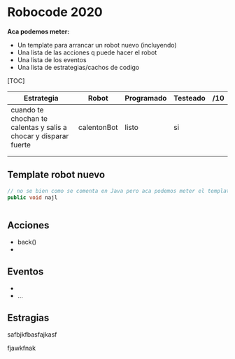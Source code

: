# Robocode 2020

**Aca podemos meter:**

- Un template para arrancar un robot nuevo (incluyendo)
- Una lista de las acciones q puede hacer el robot
- Una lista de los eventos
- Una lista de estrategias/cachos de codigo



[TOC]

| Estrategia                                                   | Robot       | Programado | Testeado | /10  |
| ------------------------------------------------------------ | ----------- | ---------- | -------- | ---- |
| cuando te chochan te calentas y salis a chocar y disparar fuerte | calentonBot | listo      | si       |      |
|                                                              |             |            |          |      |
|                                                              |             |            |          |      |



## Template robot nuevo

```java
// no se bien como se comenta en Java pero aca podemos meter el template
public void najl



```



## Acciones

- back()
- 



## Eventos

- 
- ...



## Estragias

safbjkfbasfajkasf

fjawkfnak



